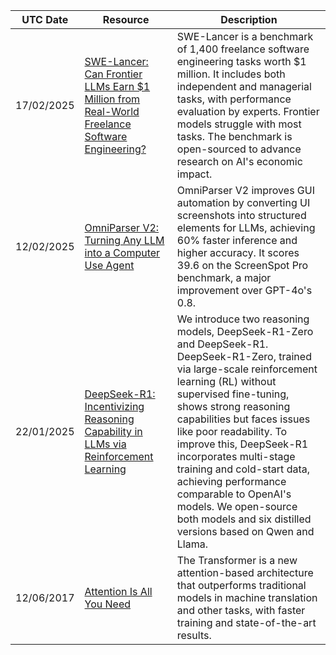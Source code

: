 <table>
  <thead>
    <tr>
      <th>UTC Date</th>
      <th>Resource</th>
      <th>Description</th>
    </tr>
  </thead>
  <tbody>
    <tr>
      <td>17/02/2025</td>
      <td><a href="https://arxiv.org/abs/2502.12115">SWE-Lancer: Can Frontier LLMs Earn $1 Million from Real-World Freelance Software Engineering?</a></td>
      <td>SWE-Lancer is a benchmark of 1,400 freelance software engineering tasks worth $1 million. It includes both independent and managerial tasks, with performance evaluation by experts. Frontier models struggle with most tasks. The benchmark is open-sourced to advance research on AI's economic impact.</td>
    </tr>
    <tr>
      <td>12/02/2025</td>
      <td>
        <a
          href="https://www.microsoft.com/en-us/research/articles/omniparser-v2-turning-any-llm-into-a-computer-use-agent/"
          >OmniParser V2: Turning Any LLM into a Computer Use Agent</a
        >
      </td>
      <td>
        OmniParser V2 improves GUI automation by converting UI screenshots into structured elements for LLMs, achieving
        60% faster inference and higher accuracy. It scores 39.6 on the ScreenSpot Pro benchmark, a major improvement
        over GPT-4o's 0.8.
      </td>
    </tr>
    <tr>
      <td>22/01/2025</td>
      <td>
        <a href="https://arxiv.org/abs/2501.12948"
          >DeepSeek-R1: Incentivizing Reasoning Capability in LLMs via Reinforcement Learning</a
        >
      </td>
      <td>
        We introduce two reasoning models, DeepSeek-R1-Zero and DeepSeek-R1. DeepSeek-R1-Zero, trained via large-scale
        reinforcement learning (RL) without supervised fine-tuning, shows strong reasoning capabilities but faces issues
        like poor readability. To improve this, DeepSeek-R1 incorporates multi-stage training and cold-start data,
        achieving performance comparable to OpenAI's models. We open-source both models and six distilled versions based
        on Qwen and Llama.
      </td>
    </tr>
    <tr>
      <td>12/06/2017</td>
      <td><a href="https://arxiv.org/abs/1706.03762">Attention Is All You Need</a></td>
      <td>
        The Transformer is a new attention-based architecture that outperforms traditional models in machine translation
        and other tasks, with faster training and state-of-the-art results.
      </td>
    </tr>
  </tbody>
</table>

